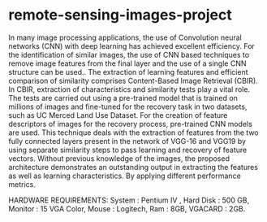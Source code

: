 # remote-sensing-images-project
In many image processing applications, the use of Convolution neural networks (CNN) with deep learning has achieved excellent efficiency. For the identification of similar images, the use of CNN based techniques to remove image features from the final layer and the use of a single CNN structure can be used.. The extraction of learning features and efficient comparison of similarity comprises Content-Based Image Retrieval (CBIR). In CBIR, extraction of characteristics and similarity tests play a vital role. The tests are carried out using a pre-trained model that is trained on millions of images and fine-tuned for the recovery task in two datasets, such as UC Merced Land Use Dataset. For the creation of feature descriptors of images for the recovery process, pre-trained CNN models are used. This technique deals with the extraction of features from the two fully connected layers present in the network of VGG-16 and VGG19 by using separate similarity steps to pass learning and recovery of feature vectors. Without previous knowledge of the images, the proposed architecture demonstrates an outstanding output in extracting the features as well as learning characteristics. By applying different performance metrics.

HARDWARE REQUIREMENTS:
System		            :         Pentium IV ,
	Hard Disk           	:          500 GB,
	Monitor	            	:          15 VGA Color,
	Mouse		              :           Logitech,
	Ram			              :           8GB,
	VGACARD               :          2GB.

